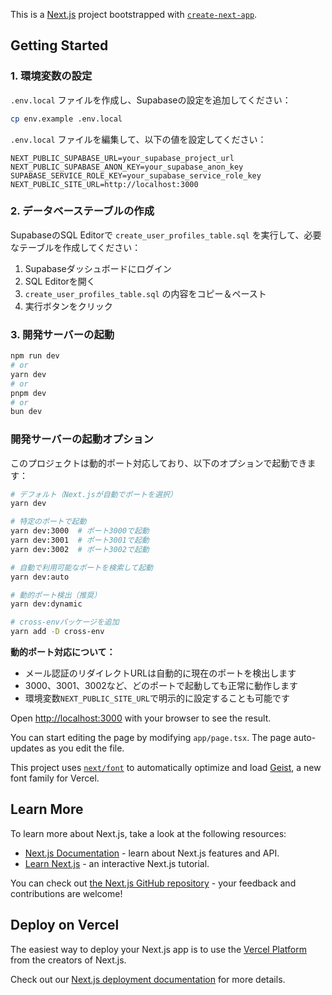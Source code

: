 This is a [Next.js](https://nextjs.org) project bootstrapped with [`create-next-app`](https://nextjs.org/docs/app/api-reference/cli/create-next-app).

## Getting Started

### 1. 環境変数の設定

`.env.local` ファイルを作成し、Supabaseの設定を追加してください：

```bash
cp env.example .env.local
```

`.env.local` ファイルを編集して、以下の値を設定してください：

```env
NEXT_PUBLIC_SUPABASE_URL=your_supabase_project_url
NEXT_PUBLIC_SUPABASE_ANON_KEY=your_supabase_anon_key
SUPABASE_SERVICE_ROLE_KEY=your_supabase_service_role_key
NEXT_PUBLIC_SITE_URL=http://localhost:3000
```

### 2. データベーステーブルの作成

SupabaseのSQL Editorで `create_user_profiles_table.sql` を実行して、必要なテーブルを作成してください：

1. Supabaseダッシュボードにログイン
2. SQL Editorを開く
3. `create_user_profiles_table.sql` の内容をコピー＆ペースト
4. 実行ボタンをクリック

### 3. 開発サーバーの起動

```bash
npm run dev
# or
yarn dev
# or
pnpm dev
# or
bun dev
```

### 開発サーバーの起動オプション

このプロジェクトは動的ポート対応しており、以下のオプションで起動できます：

```bash
# デフォルト（Next.jsが自動でポートを選択）
yarn dev

# 特定のポートで起動
yarn dev:3000  # ポート3000で起動
yarn dev:3001  # ポート3001で起動
yarn dev:3002  # ポート3002で起動

# 自動で利用可能なポートを検索して起動
yarn dev:auto

# 動的ポート検出（推奨）
yarn dev:dynamic

# cross-envパッケージを追加
yarn add -D cross-env
```

**動的ポート対応について：**
- メール認証のリダイレクトURLは自動的に現在のポートを検出します
- 3000、3001、3002など、どのポートで起動しても正常に動作します
- 環境変数`NEXT_PUBLIC_SITE_URL`で明示的に設定することも可能です

Open [http://localhost:3000](http://localhost:3000) with your browser to see the result.

You can start editing the page by modifying `app/page.tsx`. The page auto-updates as you edit the file.

This project uses [`next/font`](https://nextjs.org/docs/app/building-your-application/optimizing/fonts) to automatically optimize and load [Geist](https://vercel.com/font), a new font family for Vercel.

## Learn More

To learn more about Next.js, take a look at the following resources:

- [Next.js Documentation](https://nextjs.org/docs) - learn about Next.js features and API.
- [Learn Next.js](https://nextjs.org/learn) - an interactive Next.js tutorial.

You can check out [the Next.js GitHub repository](https://github.com/vercel/next.js) - your feedback and contributions are welcome!

## Deploy on Vercel

The easiest way to deploy your Next.js app is to use the [Vercel Platform](https://vercel.com/new?utm_medium=default-template&filter=next.js&utm_source=create-next-app&utm_campaign=create-next-app-readme) from the creators of Next.js.

Check out our [Next.js deployment documentation](https://nextjs.org/docs/app/building-your-application/deploying) for more details.
